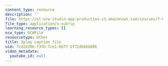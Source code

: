 ```yaml
---
content_type: resource
description: ''
file: https://ol-ocw-studio-app-production.s3.amazonaws.com/courses/7-91j-foundations-of-computational-and-systems-biology-spring-2014/7cd2e20bf37b7ce16b772f72db66b886_j1s9JfZKFqU.srt
file_type: application/x-subrip
learning_resource_types: []
ocw_type: OCWFile
resourcetype: Other
title: 3play caption file
uid: 7cd2e20b-f37b-7ce1-6b77-2f72db66b886
video_metadata:
  youtube_id: null
---
```

